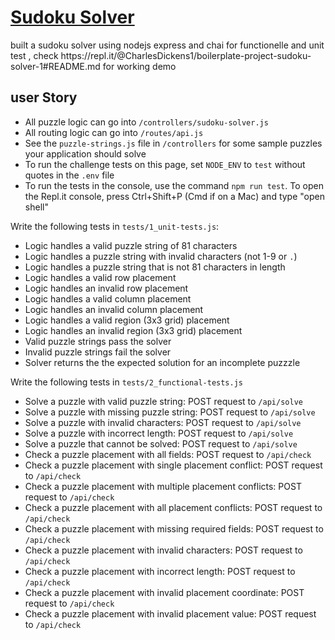 # [Sudoku Solver](https://www.freecodecamp.org/learn/quality-assurance/quality-assurance-projects/sudoku-solver)

<p>
  built a sudoku solver using nodejs express and chai for functionelle and unit test ,
  check https://repl.it/@CharlesDickens1/boilerplate-project-sudoku-solver-1#README.md for working demo

</p>


<h2>user Story</h2>

<section id="instructions">
<ul>
<li>All puzzle logic can go into <code>/controllers/sudoku-solver.js</code></li>
<li>All routing logic can go into <code>/routes/api.js</code></li>
<li>See the <code>puzzle-strings.js</code> file in <code>/controllers</code> for some sample puzzles your application should solve</li>
<li>To run the challenge tests on this page, set <code>NODE_ENV</code> to <code>test</code> without quotes in the <code>.env</code> file</li>
<li>To run the tests in the console, use the command <code>npm run test</code>. To open the Repl.it console, press Ctrl+Shift+P (Cmd if on a Mac) and type "open shell"</li>
</ul>
<p>Write the following tests in <code>tests/1_unit-tests.js</code>:</p>
<ul>
<li>Logic handles a valid puzzle string of 81 characters</li>
<li>Logic handles a puzzle string with invalid characters (not 1-9 or <code>.</code>)</li>
<li>Logic handles a puzzle string that is not 81 characters in length</li>
<li>Logic handles a valid row placement</li>
<li>Logic handles an invalid row placement</li>
<li>Logic handles a valid column placement</li>
<li>Logic handles an invalid column placement</li>
<li>Logic handles a valid region (3x3 grid) placement</li>
<li>Logic handles an invalid region (3x3 grid) placement</li>
<li>Valid puzzle strings pass the solver</li>
<li>Invalid puzzle strings fail the solver</li>
<li>Solver returns the the expected solution for an incomplete puzzzle</li>
</ul>
<p>Write the following tests in <code>tests/2_functional-tests.js</code></p>
<ul>
<li>Solve a puzzle with valid puzzle string: POST request to <code>/api/solve</code></li>
<li>Solve a puzzle with missing puzzle string: POST request to <code>/api/solve</code></li>
<li>Solve a puzzle with invalid characters: POST request to <code>/api/solve</code></li>
<li>Solve a puzzle with incorrect length: POST request to <code>/api/solve</code></li>
<li>Solve a puzzle that cannot be solved: POST request to <code>/api/solve</code></li>
<li>Check a puzzle placement with all fields: POST request to <code>/api/check</code></li>
<li>Check a puzzle placement with single placement conflict: POST request to <code>/api/check</code></li>
<li>Check a puzzle placement with multiple placement conflicts: POST request to <code>/api/check</code></li>
<li>Check a puzzle placement with all placement conflicts: POST request to <code>/api/check</code></li>
<li>Check a puzzle placement with missing required fields: POST request to <code>/api/check</code></li>
<li>Check a puzzle placement with invalid characters: POST request to <code>/api/check</code></li>
<li>Check a puzzle placement with incorrect length: POST request to <code>/api/check</code></li>
<li>Check a puzzle placement with invalid placement coordinate: POST request to <code>/api/check</code></li>
<li>Check a puzzle placement with invalid placement value: POST request to <code>/api/check</code></li>
</ul>
</section>



